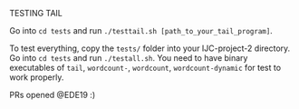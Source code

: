 TESTING TAIL

Go into `cd tests` and run `./testtail.sh [path_to_your_tail_program]`.

To test everything, copy the `tests/` folder into your IJC-project-2 directory. Go into `cd tests` and run `./testall.sh`. You need to have binary executables of `tail`, `wordcount-`, `wordcount`, `wordcount-dynamic` for test to work properly.

PRs opened @EDE19 :)

